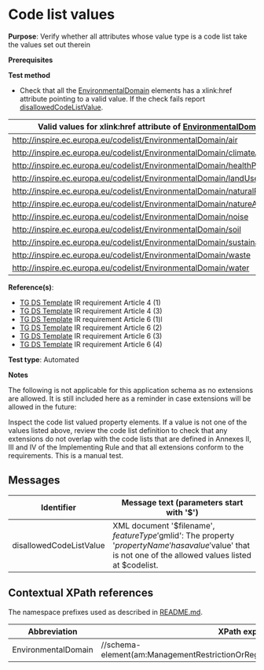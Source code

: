 # Code list values

**Purpose**: Verify whether all attributes whose value type is a code list take the values set out therein

**Prerequisites**

**Test method**

* Check that all the [EnvironmentalDomain](#EnvironmentalDomain) elements has a xlink:href attribute pointing to a valid value. If the check fails report [disallowedCodeListValue](#disallowedCodeListValue).

| Valid values for xlink:href attribute of [EnvironmentalDomain](#EnvironmentalDomain) element | 
| ---- | 
| http://inspire.ec.europa.eu/codelist/EnvironmentalDomain/air | 
| http://inspire.ec.europa.eu/codelist/EnvironmentalDomain/climateAndClimateChange | 
| http://inspire.ec.europa.eu/codelist/EnvironmentalDomain/healthProtection | 
| http://inspire.ec.europa.eu/codelist/EnvironmentalDomain/landUse | 
| http://inspire.ec.europa.eu/codelist/EnvironmentalDomain/naturalResources | 
| http://inspire.ec.europa.eu/codelist/EnvironmentalDomain/natureAndBiodiversity | 
| http://inspire.ec.europa.eu/codelist/EnvironmentalDomain/noise | 
| http://inspire.ec.europa.eu/codelist/EnvironmentalDomain/soil | 
| http://inspire.ec.europa.eu/codelist/EnvironmentalDomain/sustainableDevelopment | 
| http://inspire.ec.europa.eu/codelist/EnvironmentalDomain/waste | 
| http://inspire.ec.europa.eu/codelist/EnvironmentalDomain/water | 

**Reference(s)**: 

* [TG DS Template](http://inspire.ec.europa.eu/id/ats/data-am/3.1/am-as/README#ref_TG_DS_tmpl) IR requirement Article 4 (1)
* [TG DS Template](http://inspire.ec.europa.eu/id/ats/data-am/3.1/am-as/README#ref_TG_DS_tmpl) IR requirement Article 4 (3)
* [TG DS Template](http://inspire.ec.europa.eu/id/ats/data-am/3.1/am-as/README#ref_TG_DS_tmpl) IR requirement Article 6 (1)l
* [TG DS Template](http://inspire.ec.europa.eu/id/ats/data-am/3.1/am-as/README#ref_TG_DS_tmpl) IR requirement Article 6 (2)
* [TG DS Template](http://inspire.ec.europa.eu/id/ats/data-am/3.1/am-as/README#ref_TG_DS_tmpl) IR requirement Article 6 (3)
* [TG DS Template](http://inspire.ec.europa.eu/id/ats/data-am/3.1/am-as/README#ref_TG_DS_tmpl) IR requirement Article 6 (4)

**Test type**: Automated

**Notes**

The following is not applicable for this application schema as no extensions are allowed. It is still included here as a reminder in case extensions will be allowed in the future:

Inspect the code list valued property elements. If a value is not one of the values listed above, review the code list definition to check that any extensions do not overlap with the code lists that are defined in Annexes II, III and IV of the Implementing Rule and that all extensions conform to the requirements. This is a manual test.

## Messages

Identifier  |  Message text (parameters start with '$')
---------------------------------------------------------- | -------------------------------------------------------------------------
disallowedCodeListValue <a name="disallowedCodeListValue"/>  |  XML document '$filename', $featureType '$gmlid': The property '$propertyName' has a value '$value' that is not one of the allowed values listed at $codelist. 

## Contextual XPath references

The namespace prefixes used as described in [README.md](http://inspire.ec.europa.eu/id/ats/data-am/3.1/am-as/README#namespaces).

Abbreviation                                               |  XPath expression
---------------------------------------------------------- | -------------------------------------------------------------------------
EnvironmentalDomain <a name="EnvironmentalDomain"></a>   | //schema-element(am:ManagementRestrictionOrRegulationZone)/am:environmentalDomain
